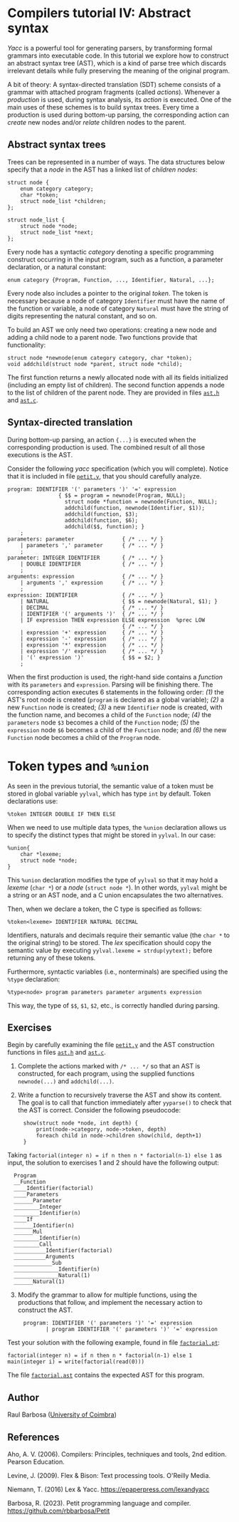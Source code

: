 # Compilers tutorial IV: Abstract syntax

_Yacc_ is a powerful tool for generating parsers, by transforming formal grammars into executable code. In this tutorial we explore how to construct an abstract syntax tree (AST), which is a kind of parse tree which discards irrelevant details while fully preserving the meaning of the original program.

A bit of theory: A syntax-directed translation (SDT) scheme consists of a grammar with attached program fragments (called _actions_). Whenever a _production_ is used, during syntax analysis, its _action_ is executed. One of the main uses of these schemes is to build syntax trees. Every time a production is used during bottom-up parsing, the corresponding action can _create_ new nodes and/or _relate_ children nodes to the parent.

## Abstract syntax trees

Trees can be represented in a number of ways. The data structures below specify that a _node_ in the AST has a linked list of _children nodes_:

    struct node {
        enum category category;
        char *token;
        struct node_list *children;
    };

    struct node_list {
        struct node *node;
        struct node_list *next;
    };

Every node has a syntactic _category_ denoting a specific programming construct occurring in the input program, such as a function, a parameter declaration, or a natural constant:

    enum category {Program, Function, ..., Identifier, Natural, ...};

Every node also includes a pointer to the original _token_. The token is necessary because a node of category ``Identifier`` must have the name of the function or variable, a node of category ``Natural`` must have the string of digits representing the natural constant, and so on.

To build an AST we only need two operations: creating a new node and adding a child node to a parent node. Two functions provide that functionality:

    struct node *newnode(enum category category, char *token);
    void addchild(struct node *parent, struct node *child);

The first function returns a newly allocated node with all its fields initialized (including an empty list of children). The second function appends a node to the list of children of the parent node. They are provided in files [``ast.h``](https://github.com/rbbarbosa/Petit/blob/main/tutorial/p4_source/ast.h) and [``ast.c``](https://github.com/rbbarbosa/Petit/blob/main/tutorial/p4_source/ast.c).

## Syntax-directed translation

During bottom-up parsing, an action ``{...}`` is executed when the corresponding production is used. The combined result of all those executions is the AST.

Consider the following _yacc_ specification (which you will complete). Notice that it is included in file [``petit.y``](https://github.com/rbbarbosa/Petit/blob/main/tutorial/p4_source/petit.y), that you should carefully analyze.

    program: IDENTIFIER '(' parameters ')' '=' expression
                    { $$ = program = newnode(Program, NULL);
                      struct node *function = newnode(Function, NULL);
                      addchild(function, newnode(Identifier, $1));
                      addchild(function, $3);
                      addchild(function, $6);
                      addchild($$, function); }
        ;
    parameters: parameter               { /* ... */ }
        | parameters ',' parameter      { /* ... */ }
        ;
    parameter: INTEGER IDENTIFIER       { /* ... */ }
        | DOUBLE IDENTIFIER             { /* ... */ }
        ;
    arguments: expression               { /* ... */ }
        | arguments ',' expression      { /* ... */ }
        ;
    expression: IDENTIFIER              { /* ... */ }
        | NATURAL                       { $$ = newnode(Natural, $1); }
        | DECIMAL                       { /* ... */ }
        | IDENTIFIER '(' arguments ')'  { /* ... */ }
        | IF expression THEN expression ELSE expression  %prec LOW
                                        { /* ... */ }
        | expression '+' expression     { /* ... */ }
        | expression '-' expression     { /* ... */ }
        | expression '*' expression     { /* ... */ }
        | expression '/' expression     { /* ... */ }
        | '(' expression ')'            { $$ = $2; }  
        ;

When the first production is used, the right-hand side contains a _function_ with its ``parameters`` and ``expression``. Parsing will be finishing there. The corresponding action executes 6 statements in the following order: _(1)_ the AST's root node is created (``program`` is declared as a global variable); _(2)_ a new ``Function`` node is created; _(3)_ a new ``Identifier`` node is created, with the function name, and becomes a child of the ``Function`` node; _(4)_ the ``parameters`` node ``$3`` becomes a child of the ``Function`` node; _(5)_ the ``expression`` node ``$6`` becomes a child of the ``Function`` node; and _(6)_ the new ``Function`` node becomes a child of the ``Program`` node.

# Token types and ``%union``

As seen in the previous tutorial, the semantic value of a token must be stored in global variable ``yylval``, which has type ``int`` by default. Token declarations use:

    %token INTEGER DOUBLE IF THEN ELSE

When we need to use multiple data types, the ``%union`` declaration allows us to specify the distinct types that might be stored in ``yylval``. In our case:

    %union{
        char *lexeme;
        struct node *node;
    }

This ``%union`` declaration modifies the type of ``yylval`` so that it may hold a _lexeme_ (``char *``) or a _node_ (``struct node *``). In other words, ``yylval`` might be a string or an AST node, and a C union encapsulates the two alternatives.

Then, when we declare a token, the C type is specified as follows:

    %token<lexeme> IDENTIFIER NATURAL DECIMAL

Identifiers, naturals and decimals require their semantic value (the ``char *`` to the original string) to be stored. The _lex_ specification should copy the semantic value by executing ``yylval.lexeme = strdup(yytext);`` before returning any of these tokens.

Furthermore, syntactic variables (i.e., nonterminals) are specified using the ``%type`` declaration:

    %type<node> program parameters parameter arguments expression

This way, the type of ``$$``, ``$1``, ``$2``, etc., is correctly handled during parsing.

## Exercises

Begin by carefully examining the file [``petit.y``](https://github.com/rbbarbosa/Petit/blob/main/tutorial/p4_source/petit.y) and the AST construction functions in files [``ast.h``](https://github.com/rbbarbosa/Petit/blob/main/tutorial/p4_source/ast.h) and [``ast.c``](https://github.com/rbbarbosa/Petit/blob/main/tutorial/p4_source/ast.c).

1. Complete the actions marked with ``/* ... */`` so that an AST is constructed, for each program, using the supplied functions ``newnode(...)`` and ``addchild(...)``.

2. Write a function to recursively traverse the AST and show its content. The goal is to call that function immediately after ``yyparse()`` to check that the AST is correct. Consider the following pseudocode:

```
     show(struct node *node, int depth) {
         print(node->category, node->token, depth)
         foreach child in node->children show(child, depth+1)
     }
```

Taking ``factorial(integer n) = if n then n * factorial(n-1) else 1`` as input, the solution to exercises 1 and 2 should have the following output:

```
  Program
  __Function
  ____Identifier(factorial)
  ____Parameters
  ______Parameter
  ________Integer
  ________Identifier(n)
  ____If
  ______Identifier(n)
  ______Mul
  ________Identifier(n)
  ________Call
  __________Identifier(factorial)
  __________Arguments
  ____________Sub
  ______________Identifier(n)
  ______________Natural(1)
  ______Natural(1)
```

3. Modify the grammar to allow for multiple functions, using the productions that follow, and implement the necessary action to construct the AST.

```
     program: IDENTIFIER '(' parameters ')' '=' expression
            | program IDENTIFIER '(' parameters ')' '=' expression
```

Test your solution with the following example, found in file [``factorial.pt``](https://github.com/rbbarbosa/Petit/blob/main/test/factorial.pt):

    factorial(integer n) = if n then n * factorial(n-1) else 1
    main(integer i) = write(factorial(read(0)))

The file [``factorial.ast``](https://github.com/rbbarbosa/Petit/blob/main/tutorial/p4_source/factorial.ast) contains the expected AST for this program.

## Author

Raul Barbosa ([University of Coimbra](https://apps.uc.pt/mypage/faculty/uc26844))

## References

Aho, A. V. (2006). Compilers: Principles, techniques and tools, 2nd edition. Pearson Education.

Levine, J. (2009). Flex & Bison: Text processing tools. O'Reilly Media.

Niemann, T. (2016) Lex & Yacc. https://epaperpress.com/lexandyacc

Barbosa, R. (2023). Petit programming language and compiler.  
https://github.com/rbbarbosa/Petit